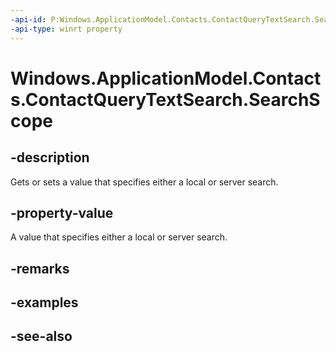 ```yaml
---
-api-id: P:Windows.ApplicationModel.Contacts.ContactQueryTextSearch.SearchScope
-api-type: winrt property
---
```


<!-- Property syntax
public Windows.ApplicationModel.Contacts.ContactQuerySearchScope SearchScope { get;  set; }
-->

# Windows.ApplicationModel.Contacts.ContactQueryTextSearch.SearchScope

## -description
Gets or sets a value that specifies either a local or server search.

## -property-value
A value that specifies either a local or server search.

## -remarks

## -examples

## -see-also

